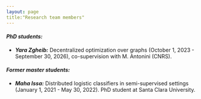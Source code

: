 ```yaml
---
layout: page
title:"Research team members"
---
```


  
#### *PhD students:*


- __*Yara Zgheib:*__ Decentralized optimization over graphs (October 1, 2023 - September 30, 2026), co-supervision with M. Antonini (CNRS).

#### *Former master students:*

- __*Maha Issa:*__ Distributed logistic classifiers in semi-supervised settings (January 1, 2021 - May 30, 2022). PhD student at Santa Clara University.


